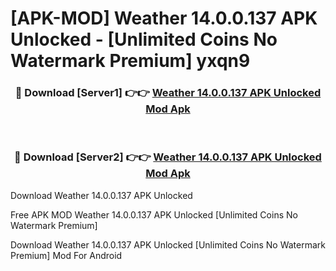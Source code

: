 # [APK-MOD] Weather 14.0.0.137 APK Unlocked - [Unlimited Coins No Watermark Premium] yxqn9



<div align="center">
<h3>🔴 Download [Server1] 👉👉 <a href="https://momento.my/?title=Weather_14.0.0.137_APK_Unlocked">Weather 14.0.0.137 APK Unlocked Mod Apk</a></h3><br>

<h3>🔴 Download [Server2] 👉👉 <a href="https://momento.my/?title=Weather_14.0.0.137_APK_Unlocked">Weather 14.0.0.137 APK Unlocked Mod Apk</a></h3>
</div>



Download Weather 14.0.0.137 APK Unlocked 

Free APK MOD Weather 14.0.0.137 APK Unlocked [Unlimited Coins No Watermark Premium]

Download Weather 14.0.0.137 APK Unlocked [Unlimited Coins No Watermark Premium] Mod For Android
